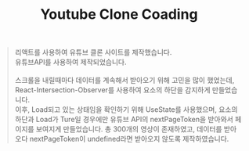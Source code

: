 <h1 align="center"> Youtube Clone Coading</h1><br>

>리액트를 사용하여 유튜브 클론 사이트를 제작했습니다.<br>
>유튜브API를 사용하여 제작되었습니다.<br><br>
>스크롤을 내릴때마다 데이터를 계속해서 받아오기 위해 고민을 많이 했었는데,
>React-Intersection-Observer를 사용하여 요소의 하단을 감지하게 만들었습니다.<br>
>이후, Load되고 있는 상태임을 확인하기 위해 UseState를 사용했으며,
>요소의 하단과 Load가 Ture일 경우에만 유튜브 API의 nextPageToken을 받아와서 페이지를 보여지게 만들었습니다.
>총 300개의 영상이 존재하였고, 데이터를 받아오다 nextPageToken이 undefined라면 받아오지 않도록 제작하였습니다.<br>
